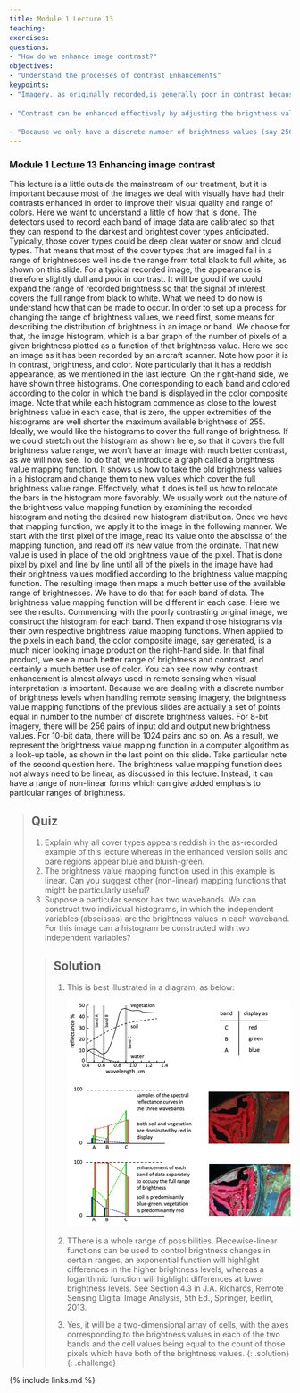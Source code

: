 ```yaml
---
title: Module 1 Lecture 13 
teaching: 
exercises: 
questions:
- "How do we enhance image contrast?"
objectives:
- "Understand the processes of contrast Enhancements"
keypoints:
- "Imagery. as originally recorded,is generally poor in contrast because It doesn't use the available brightness range."

- "Contrast can be enhanced effectively by adjusting the brightness value of each pixel according to a brightness value mapping function."

- "Because we only have a discrete number of brightness values (say 256, 512, etc), set by the radiometric resolution of the sensor, the brightness value mapping function is often implemented  in the form of a look-up table."
---
```



### Module 1 Lecture 13 Enhancing image contrast

This lecture is a little outside the mainstream of our treatment, but it is important because most of the images we deal with visually have had their contrasts enhanced in order to improve their visual quality and range of colors. Here we want to understand a little of how that is done. The detectors used to record each band of image data are calibrated so that they can respond to the darkest and brightest cover types anticipated. Typically, those cover types could be deep clear water or snow and cloud types. That means that most of the cover types that are imaged fall in a range of brightnesses well inside the range from total black to full white, as shown on this slide. For a typical recorded image, the appearance is therefore slightly dull and poor in contrast. It will be good if we could expand the range of recorded brightness so that the signal of interest covers the full range from black to white. What we need to do now is understand how that can be made to occur. In order to set up a process for changing the range of brightness values, we need first, some means for describing the distribution of brightness in an image or band. We choose for that, the image histogram, which is a bar graph of the number of pixels of a given brightness plotted as a function of that brightness value. Here we see an image as it has been recorded by an aircraft scanner. Note how poor it is in contrast, brightness, and color. Note particularly that it has a reddish appearance, as we mentioned in the last lecture. On the right-hand side, we have shown three histograms. One corresponding to each band and colored according to the color in which the band is displayed in the color composite image. Note that while each histogram commence as close to the lowest brightness value in each case, that is zero, the upper extremities of the histograms are well shorter the maximum available brightness of 255. Ideally, we would like the histograms to cover the full range of brightness. If we could stretch out the histogram as shown here, so that it covers the full brightness value range, we won't have an image with much better contrast, as we will now see. To do that, we introduce a graph called a brightness value mapping function. It shows us how to take the old brightness values in a histogram and change them to new values which cover the full brightness value range. Effectively, what it does is tell us how to relocate the bars in the histogram more favorably. We usually work out the nature of the brightness value mapping function by examining the recorded histogram and noting the desired new histogram distribution. Once we have that mapping function, we apply it to the image in the following manner. We start with the first pixel of the image, read its value onto the abscissa of the mapping function, and read off its new value from the ordinate. That new value is used in place of the old brightness value of the pixel. That is done pixel by pixel and line by line until all of the pixels in the image have had their brightness values modified according to the brightness value mapping function. The resulting image then maps a much better use of the available range of brightnesses. We have to do that for each band of data. The brightness value mapping function will be different in each case. Here we see the results. Commencing with the poorly contrasting original image, we construct the histogram for each band. Then expand those histograms via their own respective brightness value mapping functions. When applied to the pixels in each band, the color composite image, say generated, is a much nicer looking image product on the right-hand side. In that final product, we see a much better range of brightness and contrast, and certainly a much better use of color. You can see now why contrast enhancement is almost always used in remote sensing when visual interpretation is important. Because we are dealing with a discrete number of brightness levels when handling remote sensing imagery, the brightness value mapping functions of the previous slides are actually a set of points equal in number to the number of discrete brightness values. For 8-bit imagery, there will be 256 pairs of input old and output new brightness values. For 10-bit data, there will be 1024 pairs and so on. As a result, we represent the brightness value mapping function in a computer algorithm as a look-up table, as shown in the last point on this slide. Take particular note of the second question here. The brightness value mapping function does not always need to be linear, as discussed in this lecture. Instead, it can have a range of non-linear forms which can give added emphasis to particular ranges of brightness.

> ## Quiz
>
> 1. Explain why all cover types appears reddish in the as-recorded example of this lecture whereas in the enhanced version soils and bare regions appear blue and bluish-green.
> 2. The brightness value mapping function used in this example is linear.  Can you suggest other (non-linear) mapping functions that might be particularly useful?
> 3. Suppose a particular sensor has two wavebands.  We can construct two individual histograms, in which the independent variables (abscissas) are the brightness values in each waveband.  For this image can a histogram be constructed with two independent variables?
>
> > ## Solution
> >
> > 1. This is best illustrated in a diagram, as below:
> >
> >    ![EOL-quiz-answers-module-1](..\fig\Lec_13\Quiz\EOL-quiz-answers-module-1.png)
> >
> > 2. TThere is a whole range of possibilities.  Piecewise-linear functions can be used to control brightness changes in certain ranges, an exponential function will highlight differences in the higher brightness levels, whereas a logarithmic function will highlight differences at lower brightness levels.  See Section 4.3 in J.A. Richards, Remote Sensing Digital Image Analysis, 5th Ed., Springer, Berlin, 2013.
> >
> > 3. Yes, it will be a two-dimensional array of cells, with the axes corresponding to the brightness values in each of the two bands and the cell values being equal to the count of those pixels which have both of the brightness values.
>  {: .solution}
{: .challenge}

{% include links.md %}